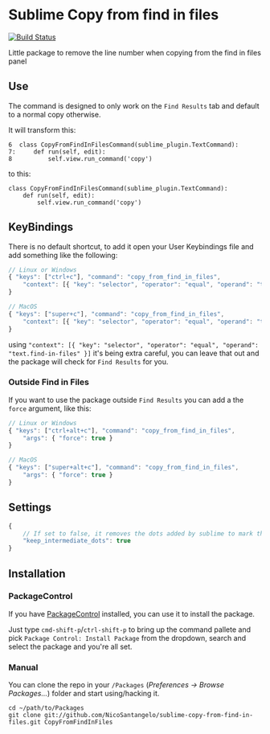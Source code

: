 Sublime Copy from find in files
===============================

[![Build Status](https://travis-ci.org/NicoSantangelo/sublime-copy-from-find-in-files.svg?branch=master)](https://travis-ci.org/NicoSantangelo/sublime-copy-from-find-in-files)

Little package to remove the line number when copying from the find in files panel

## Use

The command is designed to only work on the `Find Results` tab and default to a normal copy otherwise.

It will transform this:

````
6  class CopyFromFindInFilesCommand(sublime_plugin.TextCommand):
7:     def run(self, edit):
8          self.view.run_command('copy')
````

to this:

````
class CopyFromFindInFilesCommand(sublime_plugin.TextCommand):
    def run(self, edit):
        self.view.run_command('copy')

````

## KeyBindings

There is no default shortcut, to add it open your User Keybindings file and add something like the following:

````javascript
// Linux or Windows
{ "keys": ["ctrl+c"], "command": "copy_from_find_in_files", 
    "context": [{ "key": "selector", "operator": "equal", "operand": "text.find-in-files" }]
}

// MacOS
{ "keys": ["super+c"], "command": "copy_from_find_in_files", 
    "context": [{ "key": "selector", "operator": "equal", "operand": "text.find-in-files" }]
}
````

using `"context": [{ "key": "selector", "operator": "equal", "operand": "text.find-in-files" }]` it's being extra careful, you can leave that out and the package will check for `Find Results` for you.

### Outside Find in Files

If you want to use the package outside `Find Results` you can add a the `force` argument, like this:

````javascript
// Linux or Windows
{ "keys": ["ctrl+alt+c"], "command": "copy_from_find_in_files",
    "args": { "force": true }
}

// MacOS
{ "keys": ["super+alt+c"], "command": "copy_from_find_in_files", 
    "args": { "force": true }
}
````

## Settings

````javascript
{
    // If set to false, it removes the dots added by sublime to mark the separation between matches in the same file.
    "keep_intermediate_dots": true
}
````

## Installation

### PackageControl
If you have [PackageControl](http://wbond.net/sublime_packages/package_control) installed, you can use it to install the package.

Just type `cmd-shift-p`/`ctrl-shift-p` to bring up the command pallete and pick `Package Control: Install Package` from the dropdown, search and select the package and you're all set.

### Manual

You can clone the repo in your `/Packages` (*Preferences -> Browse Packages...*) folder and start using/hacking it.
    
    cd ~/path/to/Packages
    git clone git://github.com/NicoSantangelo/sublime-copy-from-find-in-files.git CopyFromFindInFiles
